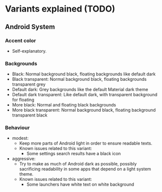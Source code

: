 # Variants explained (TODO)

## Android System
### Accent color
- Self-explanatory.
### Backgrounds
- Black:
    Normal background black, floating backgrounds like default dark
- Black transparent:
    Normal background black, floating backgrounds transparent grey
- Default dark:
    Grey backgrounds like the default Material dark theme
- Default dark transparent:
    Like default dark, with transparent background for floating
- More black:
    Normal and floating black backgrounds
- More black transparent:
    Normal background black, floating background transparent black
### Behaviour
- modest:
    - Keep more parts of Android light in order to ensure readable texts.
    - Known issues related to this variant:
        - Some settings search results have a black icon
- aggressive:
    - Try to make as much of Android dark as possible,
        possibly sacrificing readability in some apps that depend on a light system theme.
    - Known issues related to this variant:
        - Some launchers have white text on white background
